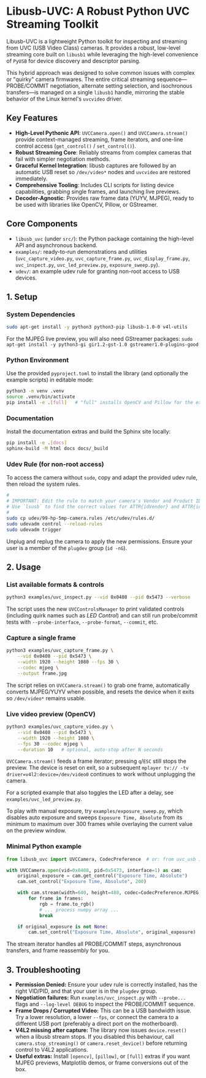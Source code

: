 # Libusb-UVC: A Robust Python UVC Streaming Toolkit

Libusb-UVC is a lightweight Python toolkit for inspecting and streaming from UVC (USB Video Class) cameras. It provides a robust, low-level streaming core built on `libusb1` while leveraging the high-level convenience of `PyUSB` for device discovery and descriptor parsing.

This hybrid approach was designed to solve common issues with complex or "quirky" camera firmwares. The entire critical streaming sequence—PROBE/COMMIT negotiation, alternate setting selection, and isochronous transfers—is managed on a single `libusb1` handle, mirroring the stable behavior of the Linux kernel's `uvcvideo` driver.

## Key Features

- **High-Level Pythonic API**: `UVCCamera.open()` and `UVCCamera.stream()` provide context-managed streaming, frame iterators, and one-line control access (`get_control()` / `set_control()`).
- **Robust Streaming Core**: Reliably streams from complex cameras that fail with simpler negotiation methods.
- **Graceful Kernel Integration**: libusb captures are followed by an automatic USB reset so `/dev/video*` nodes and `uvcvideo` are restored immediately.
- **Comprehensive Tooling**: Includes CLI scripts for listing device capabilities, grabbing single frames, and launching live previews.
- **Decoder-Agnostic**: Provides raw frame data (YUYV, MJPEG), ready to be used with libraries like OpenCV, Pillow, or GStreamer.

## Core Components

- `libusb_uvc` (under `src/`): the Python package containing the high-level API and asynchronous backend.
- `examples/`: ready-to-run demonstrations and utilities (`uvc_capture_video.py`, `uvc_capture_frame.py`, `uvc_display_frame.py`, `uvc_inspect.py`, `uvc_led_preview.py`, `exposure_sweep.py`).
- `udev/`: an example udev rule for granting non-root access to USB devices.

## 1. Setup

### System Dependencies

```bash
sudo apt-get install -y python3 python3-pip libusb-1.0-0 v4l-utils
```

For the MJPEG live preview, you will also need GStreamer packages:
`sudo apt-get install -y python3-gi gir1.2-gst-1.0 gstreamer1.0-plugins-good`

### Python Environment

Use the provided `pyproject.toml` to install the library (and optionally the example scripts) in editable mode:

```bash
python3 -m venv .venv
source .venv/bin/activate
pip install -e .[full]   # "full" installs OpenCV and Pillow for the examples
```

### Documentation

Install the documentation extras and build the Sphinx site locally:

```bash
pip install -e .[docs]
sphinx-build -M html docs docs/_build
```

### Udev Rule (for non-root access)

To access the camera without `sudo`, copy and adapt the provided udev rule, then reload the system rules.

```bash
#
# IMPORTANT: Edit the rule to match your camera's Vendor and Product ID!
# Use `lsusb` to find the correct values for ATTR{idVendor} and ATTR{idProduct}.
#
sudo cp udev/99-hp-5mp-camera.rules /etc/udev/rules.d/
sudo udevadm control --reload-rules
sudo udevadm trigger
```
Unplug and replug the camera to apply the new permissions. Ensure your user is a member of the `plugdev` group (`id -nG`).

## 2. Usage

### List available formats & controls

```bash
python3 examples/uvc_inspect.py --vid 0x0408 --pid 0x5473 --verbose
```

The script uses the new `UVCControlsManager` to print validated controls (including quirk names such as *LED Control*) and can still run probe/commit tests with `--probe-interface`, `--probe-format`, `--commit`, etc.

### Capture a single frame

```bash
python3 examples/uvc_capture_frame.py \
    --vid 0x0408 --pid 0x5473 \
    --width 1920 --height 1080 --fps 30 \
    --codec mjpeg \
    --output frame.jpg
```

The script relies on `UVCCamera.stream()` to grab one frame, automatically converts MJPEG/YUYV when possible, and resets the device when it exits so `/dev/video*` remains usable.

### Live video preview (OpenCV)

```bash
python3 examples/uvc_capture_video.py \
    --vid 0x0408 --pid 0x5473 \
    --width 1920 --height 1080 \
    --fps 30 --codec mjpeg \
    --duration 10   # optional, auto-stop after N seconds
```

`UVCCamera.stream()` feeds a frame iterator; pressing `q`/`ESC` still stops the preview. The device is reset on exit, so a subsequent `mplayer tv:// -tv driver=v4l2:device=/dev/video0` continues to work without unplugging the camera.

For a scripted example that also toggles the LED after a delay, see `examples/uvc_led_preview.py`.

To play with manual exposure, try `examples/exposure_sweep.py`, which disables auto exposure and sweeps `Exposure Time, Absolute` from its minimum to maximum over 300 frames while overlaying the current value on the preview window.

### Minimal Python example

```python
from libusb_uvc import UVCCamera, CodecPreference  # or: from uvc_usb import ... (legacy shim)

with UVCCamera.open(vid=0x0408, pid=0x5473, interface=1) as cam:
    original_exposure = cam.get_control("Exposure Time, Absolute")
    cam.set_control("Exposure Time, Absolute", 200)

    with cam.stream(width=640, height=480, codec=CodecPreference.MJPEG, duration=5) as frames:
        for frame in frames:
            rgb = frame.to_rgb()
            # ... process numpy array ...
            break

    if original_exposure is not None:
        cam.set_control("Exposure Time, Absolute", original_exposure)
```

The stream iterator handles all PROBE/COMMIT steps, asynchronous transfers, and frame reassembly for you.

## 3. Troubleshooting

- **Permission Denied:** Ensure your udev rule is correctly installed, has the right VID/PID, and that your user is in the `plugdev` group.
- **Negotiation failures:** Run `examples/uvc_inspect.py` with `--probe...` flags and `--log-level DEBUG` to inspect the PROBE/COMMIT sequence.
- **Frame Drops / Corrupted Video:** This can be a USB bandwidth issue. Try a lower resolution, a lower `--fps`, or connect the camera to a different USB port (preferably a direct port on the motherboard).
- **V4L2 missing after capture:** The library now issues `device.reset()` when a libusb stream stops. If you disabled this behaviour, call `camera.stop_streaming()` or `camera.reset_device()` before returning control to V4L2 applications.
- **Useful extras:** Install `[opencv]`, `[pillow]`, or `[full]` extras if you want MJPEG previews, Matplotlib demos, or frame conversions out of the box.
